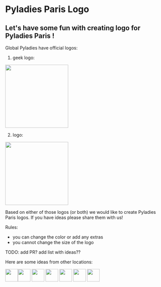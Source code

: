 # Pyladies Paris Logo

## Let's have some fun with creating logo for Pyladies Paris !

Global Pyladies have official logos:

1. geek logo:
<img src="https://github.com/pyladies/pyladies-assets/blob/master/geek/png/pylady_geek_full_standard.png" width="200">

2. logo: 

<img src="https://github.com/pyladies/pyladies-assets/blob/master/wordmark/png/pyladies_wordmark_standard_black.png" width="200">

Based on either of those logos (or both) we would like to create Pyladies Paris logos.
If you have ideas please share them with us!

Rules:

- you can change the color or add any extras
- you cannot change the size of the logo

TODO: add PR? add list with ideas??

Here are some ideas from other locations:

<img src="https://github.com/pyladies/pyladies-assets/blob/master/locations/pyladies_amsterdam_logo.jpeg" width="40"><img src="https://github.com/pyladies/pyladies-assets/blob/master/locations/pyladies_australia_logo.png" width="40">
<img src="https://github.com/pyladies/pyladies-assets/blob/master/locations/pyladies_berlin_logo.png" width="40">
<img src="https://github.com/pyladies/pyladies-assets/blob/master/locations/pyladies_brasil_logo.png" width="40">
<img src="https://github.com/pyladies/pyladies-assets/blob/master/locations/pyladies_pdx_logo.png" width="40">
<img src="https://github.com/pyladies/pyladies-assets/blob/master/locations/pyladies_taiwan_logo.png" width="40">
<img src="https://github.com/pyladies/pyladies-assets/blob/master/locations/pyladies_poland_logo.png" width="40">
